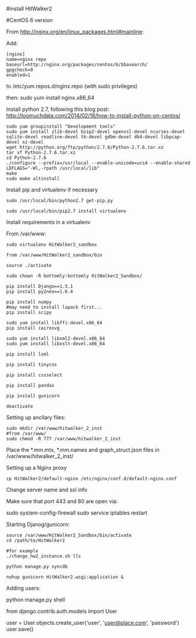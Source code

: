 #install HitWalker2

#CentOS 6 version

From http://nginx.org/en/linux_packages.html#mainline:

Add: 

```
[nginx]
name=nginx repo
baseurl=http://nginx.org/packages/centos/6/$basearch/
gpgcheck=0
enabled=1
```

to /etc/yum.repos.d/nginx.repo (with sudo privileges)

then: sudo yum install nginx.x86_64

Install python 2.7, following this blog post: http://toomuchdata.com/2014/02/16/how-to-install-python-on-centos/

```
sudo yum groupinstall "Development tools"
sudo yum install zlib-devel bzip2-devel openssl-devel ncurses-devel sqlite-devel readline-devel tk-devel gdbm-devel db4-devel libpcap-devel xz-devel
wget http://python.org/ftp/python/2.7.6/Python-2.7.6.tar.xz
tar xf Python-2.7.6.tar.xz
cd Python-2.7.6
./configure --prefix=/usr/local --enable-unicode=ucs4 --enable-shared LDFLAGS="-Wl,-rpath /usr/local/lib"
make
sudo make altinstall
```

Install pip and virtualenv if necessary

```
sudo /usr/local/bin/python2.7 get-pip.py

sudo /usr/local/bin/pip2.7 install virtualenv
```

Install requirements in a virtualenv

From /var/www:

```
sudo virtualenv HitWalker2_sandbox

from /var/www/HitWalker2_sandbox/bin

source ./activate

sudo chown -R bottomly:bottomly HitWalker2_Sandbox/

pip install Django==1.5.1
pip install py2neo==1.6.4

pip install numpy
#may need to install lapack first...
pip install scipy

sudo yum install libffi-devel.x86_64
pip install cairosvg

sudo yum install libxml2-devel.x86_64
sudo yum install libxslt-devel.x86_64

pip install lxml

pip install tinycss

pip install cssselect

pip install pandas

pip install gunicorn

deactivate
```

Setting up ancilary files:

```
sudo mkdir /var/www/hitwalker_2_inst
#from /var/www/
sudo chmod -R 777 /var/www/hitwalker_2_inst
```

Place the *.mm.mtx, *.mm.names and graph_struct.json files in /var/www/hitwalker_2_inst/

Setting up a Nginx proxy

```
cp HitWalker2/default-nginx /etc/nginx/conf.d/default-nginx.conf
```

Change server name and ssl info

Make sure that port 443 and 80 are open via:

sudo system-config-firewall
sudo service iptables restart

Starting Djanog/gunicorn:

```
source /var/www/HitWalker2_Sandbox/bin/activate
cd /path/to/HitWalker2

#for example
./change_hw2_instance.sh lls

python manage.py syncdb

nohup gunicorn HitWalker2.wsgi:application &

```

Adding users:

python manage.py shell

from django.contrib.auth.models import User

user = User.objects.create_user('user', 'user@place.com', 'password')
user.save()
